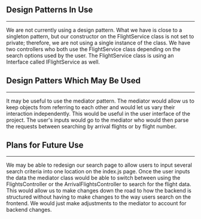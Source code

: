 ## Design Patterns In Use
---

We are not currently using a design pattern. What we have is close to a singleton pattern, but our constructor on the FlightService class is not set to private; therefore, we are not using a single instance of the class. We have two controllers who both use the FlightService class depending on the search options used by the user. The FlightService class is using an Interface called IFlightService as well.

## Design Patters Which May Be Used
---

It may be useful to use the mediator pattern. The mediator would allow us to keep objects from referring to each other and would let us vary their interaction independently. This would be useful in the user interface of the project. The user's inputs would go to the mediator who would then parse the requests between searching by arrival flights or by flight number.

## Plans for Future Use
---

We may be able to redesign our search page to allow users to input several search criteria into one location on the index.js page. Once the user inputs the data the mediator class would be able to switch between using the FlightsController or the ArrivalFlightsController to search for the flight data. This would allow us to make changes down the road to how the backend is structured without having to make changes to the way users search on the frontend. We would just make adjustments to the mediator to account for backend changes.